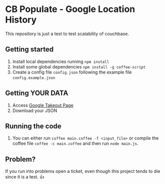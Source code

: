 # CB Populate - Google Location History

This repository is just a test to test scalability of couchbase.

## Getting started

1. Install local dependencies running ```npm install``` 
2. Install some global dependencies ```npm install -g coffee-script```
3. Create a config file ```config.json``` following the example file ```config.example.json```


## Getting YOUR DATA

1. Access [Google Takeout Page](https://takeout.google.com/settings/takeout)
2. Download your JSON


## Running the code 

1. You can either run ```coffee main.coffee -f <input_file>``` or compile the coffee file 
 ```coffee -c main.coffee``` and then run ```node main.js```.


## Problem?

If you run into problems open a ticket, even though this project tends to die since it is a test. :+1:
